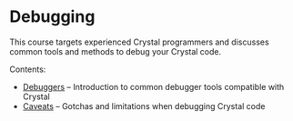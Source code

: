 # Debugging

This course targets experienced Crystal programmers and discusses common tools and methods to debug your Crystal code.

Contents:

* [Debuggers](10_debuggers.md) – Introduction to common debugger tools compatible with Crystal
* [Caveats](20_caveats.md) – Gotchas and limitations when debugging Crystal code